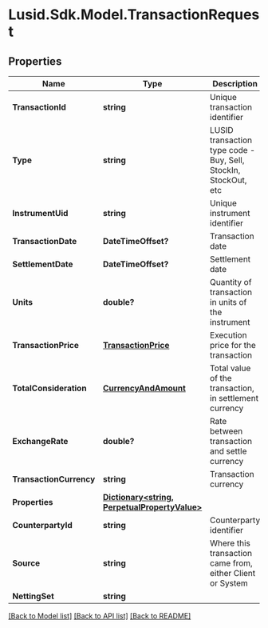 # Lusid.Sdk.Model.TransactionRequest
## Properties

Name | Type | Description | Notes
------------ | ------------- | ------------- | -------------
**TransactionId** | **string** | Unique transaction identifier | 
**Type** | **string** | LUSID transaction type code - Buy, Sell, StockIn, StockOut, etc | 
**InstrumentUid** | **string** | Unique instrument identifier | 
**TransactionDate** | **DateTimeOffset?** | Transaction date | 
**SettlementDate** | **DateTimeOffset?** | Settlement date | 
**Units** | **double?** | Quantity of transaction in units of the instrument | 
**TransactionPrice** | [**TransactionPrice**](TransactionPrice.md) | Execution price for the transaction | 
**TotalConsideration** | [**CurrencyAndAmount**](CurrencyAndAmount.md) | Total value of the transaction, in settlement currency | 
**ExchangeRate** | **double?** | Rate between transaction and settle currency | [optional] 
**TransactionCurrency** | **string** | Transaction currency | [optional] 
**Properties** | [**Dictionary&lt;string, PerpetualPropertyValue&gt;**](PerpetualPropertyValue.md) |  | [optional] 
**CounterpartyId** | **string** | Counterparty identifier | [optional] 
**Source** | **string** | Where this transaction came from, either Client or System | 
**NettingSet** | **string** |  | [optional] 

[[Back to Model list]](../README.md#documentation-for-models) [[Back to API list]](../README.md#documentation-for-api-endpoints) [[Back to README]](../README.md)

